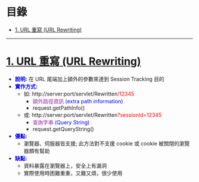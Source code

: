 <h1 id="top">目錄</h1>

- [1. URL 重寫 (URL Rewriting)](#s1)

---

# <a id='s1' class='md-title' href='#top'>1. URL 重寫 (URL Rewriting)</a>

- **<span style='color:blue;'>說明:</span>** 在 URL 尾端加上額外的參數來達到 Session Tracking 目的
- **<span style='color:blue;'>實作方式:</span>**
  - 如: http://server:port/servlet/Rewritten<span style='color:red;'>/12345</span>
    - <span style='color:#9C27B0;'>額外路徑資訊</span> <span style='color:blue;'>(extra path information)</span>
    - request.getPathInfo()
  - 或: http://server:port/servlet/Rewritten<span style='color:red;'>?sessionId=12345</span>
    - <span style='color:#9C27B0;'>查詢字串</span> <span style='color:blue;'>(Query String)</span>
    - request.getQueryString()
- **<span style='color:blue;'>優點:</span>**
  - 瀏覽器、伺服器皆支援; 此方法對不支援 cookie 或 cookie 被關閉的瀏覽器頗有幫助
- **<span style='color:blue;'>缺點:</span>**
  - 資料暴露在瀏覽器上，安全上有漏洞
  - 實際使用時困難重重，又難又煩，很少使用
